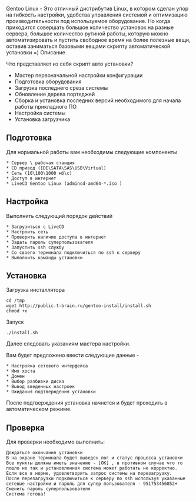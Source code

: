 Gentoo Linux - Это отличный дистрибутив Linux, в котором сделан упор на гибкость настройки, удобства управления системой и оптимизацию производительности под используемое оборудование. Но когда приходится совершать большое количество установок на  разные сервера, большое количество рутиной работы, которую можно автоматизировать и пустить свободное время на более полезные вещи, оставив заниматься базовыми вещами скрипту автоматической установки =)
Описание

Что представляет из себя скрипт авто установки?

* Мастер первоначальной настройки конфигурации
* Подготовка оборудования
* Загрузка последнего среза системы
* Обновление дерева портеджей
* Сборка и установка последних версий необходимого для начала работы прикладного ПО
* Настройка системы
* Установка загрузчика


Подготовка
----------

Для нормальной работы вам необходимы следующие компоненты

    * Сервер \ рабочая станция
    * CD привод (IDE\SATA\SAS\USB\Virtual)
    * Сеть (10\100\1000 мб\с)
    * Доступ в интернет
    * LiveCD Gentoo Linux (admincd-amd64-*.iso )


Настройка
---------

Выполнить следующий порядок действий

    * Загрузиться с LiveCD
    * Настроить сеть
    * Проверить наличие доступа в интернет
    * Задать пароль суперпользователя
    * Запустить ssh службу
    * Со своего терминала подключиться по ssh к серверу
    * Выполнить команды установки


Установка
---------

Загрузка инсталлятора

```
cd /tmp
wget http://public.t-brain.ru/gentoo-install/install.sh
chmod +x
```

Запуск

```
./install.sh
```

Далее следовать указаниям мастера настройки.

Вам будет предложено ввести следующие данные -

    * Настройка сетевого интерфейса
    * Имя хоста
    * Домен
    * Выбор разбивки диска
    * Вывод введенных настроек
    * Ожидания подтверждения установки

После подтверждения установка начнется и будет проходить в автоматическом режиме.


Проверка
--------

Для проверки необходимо выполнить:

    Дождаться окончания установки
    В на экране терминала будет выведен лог и статус процесса установки
    Все пункты должны иметь значение - [OK] , в противном случае что то пошло не так и установленная система может работать не корректно.
    Если все в норме, удовлетворить запрос системы на перезагрузку.
    После перезагрузки подключиться к серверу по ssh используя указанные сетевые настройки и пароль для супер пользователя - 951753456852+
    Сменить пароль суперпользователя
    Система готова!


